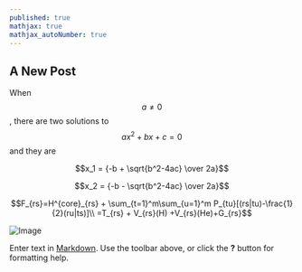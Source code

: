 ```yaml
---
published: true
mathjax: true
mathjax_autoNumber: true
---
```


## A New Post

When $$a \ne 0$$, there are two solutions to $$ax^2 + bx + c = 0$$ and they are

$$x_1 = {-b + \sqrt{b^2-4ac} \over 2a}$$


$$x_2 = {-b - \sqrt{b^2-4ac} \over 2a}$$

$$F_{rs}=H^{core}_{rs} + \sum_{t=1}^m\sum_{u=1}^m P_{tu}[(rs|tu)-\frac{1}{2}(ru|ts)]\\ =T_{rs} + V_{rs}(H) +V_{rs}(He)+G_{rs}$$

![Image]({{site.baseurl}}/assets/images/1.jpg "Image")




Enter text in [Markdown](http://daringfireball.net/projects/markdown/). Use the toolbar above, or click the **?** button for formatting help.
